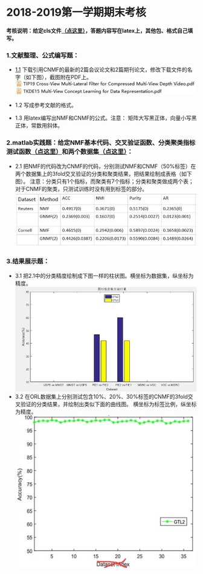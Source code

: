# 2018-2019第一学期期末考核

#### 考核说明：给定cls文件[（点这里）](https://github.com/xiaosage24k/exam/tree/master/tex)，答题内容写在latex上，其他包、格式自己填写。
### 1.文献整理、公式编写题：
 * [1.1](http://www.4243.net/)  下载引用CNMF的最新的2篇会议论文和2篇期刊论文，修改下载文件的名字（如下图），截图附在PDF上。
 ![image](https://github.com/xiaosage24k/exam/blob/master/images/%E4%B8%8B%E8%BD%BD%E6%96%87%E7%8C%AE%E5%91%BD%E5%90%8D%E6%A0%BC%E5%BC%8F.jpg)
 
 * 1.2 写成参考文献的格式。
 * 1.3 用latex编写出NMF和CNMF的公式。注意： 矩阵大写黑正体，向量小写黑正体，常数用斜体。 
### 2.matlab实践题：给定NMF基本代码、交叉验证函数、分类聚类指标测试函数[（点这里）](https://github.com/xiaosage24k/exam/tree/master/code)和两个数据集[（点这里）](https://github.com/xiaosage24k/exam/tree/master/dataset)：
* 2.1 把NMF的代码改为CNMF的代码，分别测试NMF和CNMF（50%标签）在两个数据集上的3fold交叉验证的分类和聚类结果，把结果绘制成表格（如下图）。 注意：分类只有1个指标，而聚类有7个指标；分类和聚类做成两个表；对于CNMF的聚类，只测试训练时没有用到标签的部分。
![image](https://github.com/xiaosage24k/exam/blob/master/images/%E8%A1%A8%E6%A0%BC1.jpg)
### 3.结果展示题：
* 3.1 把2.1中的分类精度绘制成下图一样的柱状图。横坐标为数据集，纵坐标为精度。
![image](https://github.com/xiaosage24k/exam/blob/master/images/%E6%9F%B1%E7%8A%B6%E5%9B%BE.png)
* 3.2 在ORL数据集上分别测试包含10%、20%、30%标签的CNMF的3fold交叉验证的分类结果，并绘制出类似下面的曲线图。 横坐标为标签比例，纵坐标为精度。     
        ![image](https://github.com/xiaosage24k/exam/blob/master/images/%E6%9B%B2%E7%BA%BF%E5%9B%BE.jpg)
